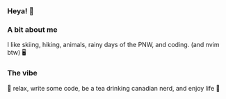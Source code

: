 ### Heya! 👋

### A bit about me
I like skiing, hiking, animals, rainy days of the PNW, and coding. (and nvim btw) 🖥️

### The vibe
:panda_face: relax, write some code, be a tea drinking canadian nerd, and enjoy life 🍵
